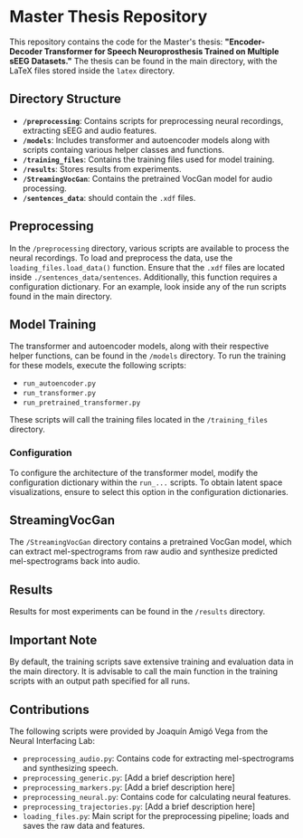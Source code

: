 # Master Thesis Repository

This repository contains the code for the Master's thesis: **"Encoder-Decoder Transformer for Speech Neuroprosthesis Trained on Multiple sEEG Datasets."** The thesis can be found in the main directory, with the LaTeX files stored inside the `latex` directory.


## Directory Structure
- **`/preprocessing`**: Contains scripts for preprocessing neural recordings, extracting sEEG and audio features.
- **`/models`**: Includes transformer and autoencoder models along with scripts containg various helper classes and functions.
- **`/training_files`**: Contains the training files used for model training.
- **`/results`**: Stores results from experiments.
- **`/StreamingVocGan`**: Contains the pretrained VocGan model for audio processing.
- **`/sentences_data`**: should contain the `.xdf` files.

## Preprocessing
In the `/preprocessing` directory, various scripts are available to process the neural recordings. To load and preprocess the data, use the `loading_files.load_data()` function. Ensure that the `.xdf` files are located inside `./sentences_data/sentences`. Additionally, this function requires a configuration dictionary. For an example, look inside any of the run scripts found in the main directory.

## Model Training
The transformer and autoencoder models, along with their respective helper functions, can be found in the `/models` directory. To run the training for these models, execute the following scripts:
- `run_autoencoder.py`
- `run_transformer.py`
- `run_pretrained_transformer.py`

These scripts will call the training files located in the `/training_files` directory. 

### Configuration
To configure the architecture of the transformer model, modify the configuration dictionary within the `run_...` scripts. To obtain latent space visualizations, ensure to select this option in the configuration dictionaries.

## StreamingVocGan
The `/StreamingVocGan` directory contains a pretrained VocGan model, which can extract mel-spectrograms from raw audio and synthesize predicted mel-spectrograms back into audio.

## Results
Results for most experiments can be found in the `/results` directory.

## Important Note
By default, the training scripts save extensive training and evaluation data in the main directory. It is advisable to call the main function in the training scripts with an output path specified for all runs.

## Contributions
The following scripts were provided by Joaquín Amigó Vega from the Neural Interfacing Lab:
- `preprocessing_audio.py`: Contains code for extracting mel-spectrograms and synthesizing speech.
- `preprocessing_generic.py`: [Add a brief description here]
- `preprocessing_markers.py`: [Add a brief description here]
- `preprocessing_neural.py`: Contains code for calculating neural features.
- `preprocessing_trajectories.py`: [Add a brief description here]
- `loading_files.py`: Main script for the preprocessing pipeline; loads and saves the raw data and features.
